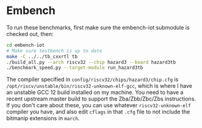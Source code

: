 Embench
=======

To run these benchmarks, first make sure the embench-iot submodule is checked out, then:

```bash
cd embench-iot
# Make sure testbench is up to date
make -C ../../tb_cxxrtl tb
./build_all.py --arch riscv32 --chip hazard3 --board hazard3tb
./benchmark_speed.py --target-module run_hazard3tb
```

The compiler specified in `config/riscv32/chips/hazard3/chip.cfg` is `/opt/riscv/unstable/bin/riscv32-unknown-elf-gcc`, which is where I have an unstable GCC 12 build installed on my machine. You need to have a recent upstream master build to support the Zba/Zbb/Zbc/Zbs instructions. If you don't care about these, you can use whatever `riscv32-unknown-elf` compiler you have, and also edit `cflags` in that `.cfg` file to not include the bitmanip extensions in `march`.
